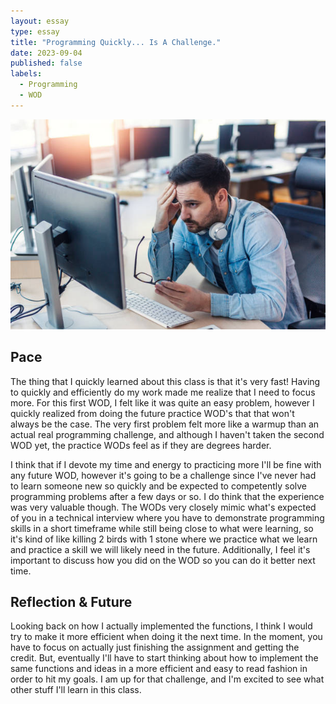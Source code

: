 ```yaml
---
layout: essay
type: essay
title: "Programming Quickly... Is A Challenge."
date: 2023-09-04
published: false
labels:
  - Programming
  - WOD
---
```


<img src="../images/stress.jpg">

## Pace

The thing that I quickly learned about this class is that it's very fast! Having to quickly and efficiently do my work made me realize that I need to focus more. For this first WOD, I felt like it was quite an easy problem, however I quickly realized from doing the future practice WOD's that that won't always be the case. The very first problem felt more like a warmup than an actual real programming challenge, and although I haven't taken the second WOD yet, the practice WODs feel as if they are degrees harder.

I think that if I devote my time and energy to practicing more I'll be fine with any future WOD, however it's going to be a challenge since I've never had to learn someone new so quickly and be expected to competently solve programming problems after a few days or so. I do think that the experience was very valuable though. The WODs very closely mimic what's expected of you in a technical interview where you have to demonstrate programming skills in a short timeframe while still being close to what were learning, so it's kind of like killing 2 birds with 1 stone where we practice what we learn and practice a skill we will likely need in the future. Additionally, I feel it's important to discuss how you did on the WOD so you can do it better next time.

## Reflection & Future

Looking back on how I actually implemented the functions, I think I would try to make it more efficient when doing it the next time. In the moment, you have to focus on actually just finishing the assignment and getting the credit. But, eventually I'll have to start thinking about how to implement the same functions and ideas in a more efficient and easy to read fashion in order to hit my goals. I am up for that challenge, and I'm excited to see what other stuff I'll learn in this class.
